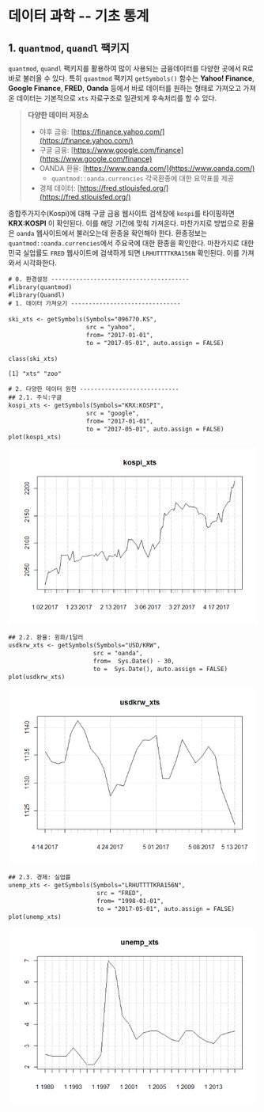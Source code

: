 # 데이터 과학 -- 기초 통계




## 1. `quantmod`, `quandl` 팩키지 

`quantmod`, `quandl` 팩키지를 활용하여 많이 사용되는 금융데이터를 다양한 곳에서 R로 바로 불러올 수 있다.
특히 `quantmod` 팩키지 `getSymbols()` 함수는 **Yahoo! Finance**, **Google Finance**, **FRED**, **Oanda** 등에서 
바로 데이터를 원하는 형태로 가져오고 가져온 데이터는 기본적으로 `xts` 자료구조로 일관되게 후속처리를 할 수 있다.

> **다양한 데이터 저장소**
> 
> - 야후 금융: [https://finance.yahoo.com/](https://finance.yahoo.com/)
> - 구글 금융: [https://www.google.com/finance](https://www.google.com/finance)
> - OANDA 환율: [https://www.oanda.com/](https://www.oanda.com/)
>     - `quantmod::oanda.currencies` 각국환종에 대한 요약표를 제공
> - 경제 데이터: [https://fred.stlouisfed.org/](https://fred.stlouisfed.org/)

종합주가지수(Kospi)에 대해 구글 금융 웹사이트 검색창에 `kospi`를 타이핑하면 **KRX:KOSPI** 이 확인된다.
이를 해당 기간에 맞춰 가져온다.  마찬가지로 방법으로 환율은 `oanda` 웹사이트에서 불러오는데
환종을 확인해야 한다. 환종정보는 `quantmod::oanda.currencies`에서 주요국에 대한 환종을 확인한다.
마찬가지로 대한민국 실업률도 `FRED` 웹사이트에 검색하게 되면 `LRHUTTTTKRA156N` 확인된다.
이를 가져와서 시각화한다.


~~~{.r}
# 0. 환경설정 ---------------------------------------
#library(quantmod)
#library(Quandl)
# 1. 데이터 가져오기 -------------------------------

ski_xts <- getSymbols(Symbols="096770.KS", 
                      src = "yahoo", 
                      from= "2017-01-01", 
                      to = "2017-05-01", auto.assign = FALSE)

class(ski_xts)
~~~



~~~{.output}
[1] "xts" "zoo"

~~~



~~~{.r}
# 2. 다양한 데이터 원천 ----------------------------
## 2.1. 주식:구글
kospi_xts <- getSymbols(Symbols="KRX:KOSPI", 
                      src = "google", 
                      from= "2017-01-01", 
                      to = "2017-05-01", auto.assign = FALSE)
plot(kospi_xts)
~~~

<img src="fig/financial-data-sources-1.png" style="display: block; margin: auto;" />

~~~{.r}
## 2.2. 환율: 원화/1달러
usdkrw_xts <- getSymbols(Symbols="USD/KRW", 
                        src = "oanda", 
                        from=  Sys.Date() - 30, 
                        to =  Sys.Date(), auto.assign = FALSE)
plot(usdkrw_xts)
~~~

<img src="fig/financial-data-sources-2.png" style="display: block; margin: auto;" />

~~~{.r}
## 2.3. 경제: 실업률
unemp_xts <- getSymbols(Symbols="LRHUTTTTKRA156N", 
                         src = "FRED", 
                         from= "1998-01-01", 
                         to = "2017-05-01", auto.assign = FALSE)
plot(unemp_xts)
~~~

<img src="fig/financial-data-sources-3.png" style="display: block; margin: auto;" />



